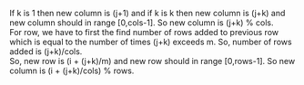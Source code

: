 If k is 1 then new column is (j+1) and if k is k then new column is (j+k) and new column should in range [0,cols-1]. So new column is (j+k) % cols.
<br>
For row, we have to first the find number of rows added to previous row which is equal to the number of times (j+k) exceeds m. So, number of rows added is (j+k)/cols.
<br>
So, new row is (i + (j+k)/m) and new row should in range [0,rows-1]. So new column is (i + (j+k)/cols) % rows.